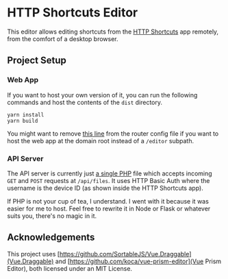# HTTP Shortcuts Editor

This editor allows editing shortcuts from the [HTTP Shortcuts](https://github.com/Waboodoo/HTTP-Shortcuts) app remotely, from the comfort of a desktop browser.

## Project Setup

### Web App

If you want to host your own version of it, you can run the following commands and host the contents of the `dist` directory.

```
yarn install
yarn build
```

You might want to remove [this line](src/router/index.ts#L22) from the router config file if you want to host the web app at the domain root instead of a `/editor` subpath.

### API Server

The API server is currently just [a single PHP](public/api/files/index.php) file which accepts incoming `GET` and `POST` requests at `/api/files`.
It uses HTTP Basic Auth where the username is the device ID (as shown inside the HTTP Shortcuts app).

If PHP is not your cup of tea, I understand. I went with it because it was easier for me to host. Feel free to rewrite it in Node or Flask or whatever suits you, there's no magic in it.

## Acknowledgements

This project uses [https://github.com/SortableJS/Vue.Draggable](Vue.Draggable) and [https://github.com/koca/vue-prism-editor](Vue Prism Editor), both licensed under an MIT License.
